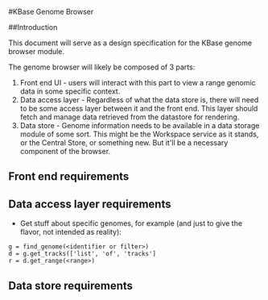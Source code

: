 #KBase Genome Browser

##Introduction

This document will serve as a design specification for the KBase genome browser module.

The genome browser will likely be composed of 3 parts:  

1. Front end UI - users will interact with this part to view a range genomic data in some specific context.
2. Data access layer - Regardless of what the data store is, there will need to be some access layer between it and the front end. This layer should fetch and manage data retrieved from the datastore for rendering.
3. Data store - Genome information needs to be available in a data storage module of some sort. This might be the Workspace service as it stands, or the Central Store, or something new. But it'll be a necessary component of the browser.

## Front end requirements

## Data access layer requirements

* Get stuff about specific genomes, for example (and just to give the flavor, not intended as reality):
```
g = find_genome(<identifier or filter>)
d = g.get_tracks(['list', 'of', 'tracks']
r = d.get_range(<range>)
```
## Data store requirements

